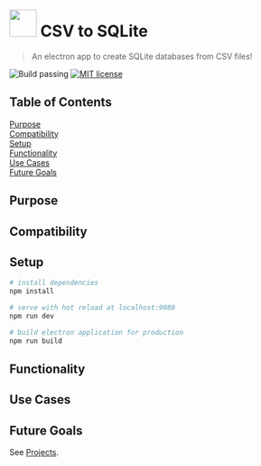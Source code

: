 # <img src="https://raw.githubusercontent.com/isaiahnields/csv-to-sqlite/master/build/icons/icon.png" width="48"> CSV to SQLite

> An electron app to create SQLite databases from CSV files!

![Build passing](https://img.shields.io/badge/build-passing-brightgreen.svg)
[![MIT license](https://img.shields.io/badge/license-MIT-blue.svg)]()

## Table of Contents

[Purpose](#purpose)<br>
[Compatibility](#compatibility)<br>
[Setup](#setup)<br>
[Functionality](#functionality)<br>
[Use Cases](#use-cases)<br>
[Future Goals](#future-goals)<br>

## Purpose



## Compatibility



## Setup

``` bash
# install dependencies
npm install

# serve with hot reload at localhost:9080
npm run dev

# build electron application for production
npm run build


```

## Functionality



## Use Cases



## Future Goals

See [Projects](https://github.com/isaiahnields/csv-to-sqlite/projects).

